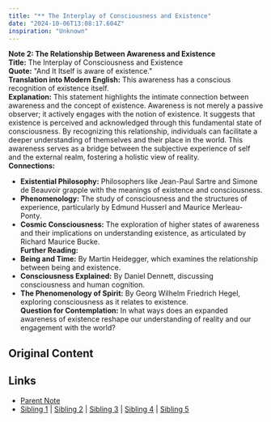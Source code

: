 ```yaml
---
title: "** The Interplay of Consciousness and Existence"
date: "2024-10-06T13:08:17.604Z"
inspiration: "Unknown"
---
```



**Note 2: The Relationship Between Awareness and Existence**  
**Title:** The Interplay of Consciousness and Existence  
**Quote:** "And It Itself is aware of existence."  
**Translation into Modern English:** This awareness has a conscious recognition of existence itself.  
**Explanation:** This statement highlights the intimate connection between awareness and the concept of existence. Awareness is not merely a passive observer; it actively engages with the notion of existence. It suggests that existence is perceived and acknowledged through this fundamental state of consciousness. By recognizing this relationship, individuals can facilitate a deeper understanding of themselves and their place in the world. This awareness serves as a bridge between the subjective experience of self and the external realm, fostering a holistic view of reality.  
**Connections:**  
- **Existential Philosophy:** Philosophers like Jean-Paul Sartre and Simone de Beauvoir grapple with the meanings of existence and consciousness.  
- **Phenomenology:** The study of consciousness and the structures of experience, particularly by Edmund Husserl and Maurice Merleau-Ponty.  
- **Cosmic Consciousness:** The exploration of higher states of awareness and their implications on understanding existence, as articulated by Richard Maurice Bucke.  
**Further Reading:**  
- **Being and Time:** By Martin Heidegger, which examines the relationship between being and existence.  
- **Consciousness Explained:** By Daniel Dennett, discussing consciousness and human cognition.  
- **The Phenomenology of Spirit:** By Georg Wilhelm Friedrich Hegel, exploring consciousness as it relates to existence.  
**Question for Contemplation:** In what ways does an expanded awareness of existence reshape our understanding of reality and our engagement with the world?



## Original Content



## Links

- [Parent Note](/parent-note.md)
- [Sibling 1](/zettel1.md) | [Sibling 2](/zettel2.md) | [Sibling 3](/zettel3.md) | [Sibling 4](/zettel4.md) | [Sibling 5](/zettel5.md)

